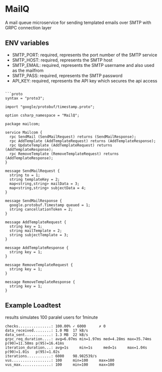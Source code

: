 # MailQ

A mail queue microservice for sending templated emails over SMTP with GRPC connection layer

## ENV variables
- SMTP_PORT: required, represents the port number of the SMTP service
- SMTP_HOST: required, represents the SMTP host
- SMTP_EMAIL: required, represents the SMTP username and also used as the mailfrom
- SMTP_PASS: required, represents the SMTP password
- API_KEY: required, represents the API key which secures the api access
```

```proto
syntax = "proto3";

import "google/protobuf/timestamp.proto";

option csharp_namespace = "MailQ";

package mailcom;

service Mailcom {
  rpc SendMail (SendMailRequest) returns (SendMailResponse);
  rpc AddTemplate (AddTemplateRequest) returns (AddTemplateResponse);
  rpc UpdateTemplate (AddTemplateRequest) returns (AddTemplateResponse);
  rpc RemoveTemplate (RemoveTemplateRequest) returns (AddTemplateResponse);
}

message SendMailRequest {
  string to = 1;
  string templateKey = 2;
  map<string,string> mailData = 3;
  map<string,string> subjectData = 4;
}

message SendMailResponse {
  google.protobuf.Timestamp queued = 1;
  string cancellationToken = 2;
}

message AddTemplateRequest {
  string key = 1;
  string mailTemplate = 2;
  string subjectTemplate = 3;
}

message AddTemplateResponse {
  string key = 1;
}

message RemoveTemplateRequest {
  string key = 1;
}

message RemoveTemplateResponse {
  string key = 1;
}
```
## Example Loadtest

results simulates 100 paralel users for 1minute
```
checks...............: 100.00% ✓ 6000      ✗ 0
data_received........: 1.0 MB  17 kB/s
data_sent............: 1.3 MB  22 kB/s
grpc_req_duration....: avg=6.07ms min=1.97ms med=4.28ms max=35.74ms p(90)=11.58ms p(95)=16.41ms
iteration_duration...: avg=1s     min=1s     med=1s     max=1.04s   p(90)=1.01s   p(95)=1.02s
iterations...........: 6000    98.982539/s
vus..................: 100     min=100     max=100
vus_max..............: 100     min=100     max=100
```